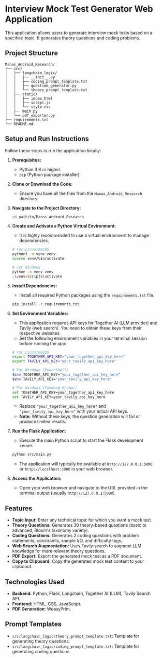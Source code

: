 # Interview Mock Test Generator Web Application

This application allows users to generate interview mock tests based on a specified topic. It generates theory questions and coding problems.

## Project Structure

```
Manas_Android_Research/
├── src/
│   ├── langchain_logic/
│   │   ├── __init__.py
│   │   ├── coding_prompt_template.txt
│   │   ├── question_generator.py
│   │   └── theory_prompt_template.txt
│   ├── static/
│   │   ├── index.html
│   │   ├── script.js
│   │   └── style.css
│   ├── main.py
│   └── pdf_exporter.py
├── requirements.txt
└── README.md 
```

## Setup and Run Instructions

Follow these steps to run the application locally:

1.  **Prerequisites:**
    *   Python 3.8 or higher.
    *   `pip` (Python package installer).

2.  **Clone or Download the Code:**
    *   Ensure you have all the files from the `Manas_Android_Research` directory.

3.  **Navigate to the Project Directory:**
    ```bash
    cd path/to/Manas_Android_Research
    ```

4.  **Create and Activate a Python Virtual Environment:**
    *   It is highly recommended to use a virtual environment to manage dependencies.
    ```bash
    # For Linux/macOS
    python3 -m venv venv
    source venv/bin/activate

    # For Windows
    python -m venv venv
    .\venv\Scripts\activate
    ```

5.  **Install Dependencies:**
    *   Install all required Python packages using the `requirements.txt` file.
    ```bash
    pip install -r requirements.txt
    ```

6.  **Set Environment Variables:**
    *   This application requires API keys for Together AI (LLM provider) and Tavily (web search). You need to obtain these keys from their respective websites.
    *   Set the following environment variables in your terminal session before running the app:
    ```bash
    # For Linux/macOS
    export TOGETHER_API_KEY="your_together_api_key_here"
    export TAVILY_API_KEY="your_tavily_api_key_here"

    # For Windows (PowerShell)
    $env:TOGETHER_API_KEY="your_together_api_key_here"
    $env:TAVILY_API_KEY="your_tavily_api_key_here"

    # For Windows (Command Prompt)
    set TOGETHER_API_KEY=your_together_api_key_here
    set TAVILY_API_KEY=your_tavily_api_key_here
    ```
    *   Replace `"your_together_api_key_here"` and `"your_tavily_api_key_here"` with your actual API keys.
    *   **Note:** Without these keys, the question generation will fail or produce limited results.

7.  **Run the Flask Application:**
    *   Execute the main Python script to start the Flask development server.
    ```bash
    python src/main.py
    ```
    *   The application will typically be available at `http://127.0.0.1:5000` or `http://localhost:5000` in your web browser.

8.  **Access the Application:**
    *   Open your web browser and navigate to the URL provided in the terminal output (usually `http://127.0.0.1:5000`).

## Features

*   **Topic Input:** Enter any technical topic for which you want a mock test.
*   **Theory Questions:** Generates 30 theory-based questions (basic to advanced, Bloom's taxonomy variety).
*   **Coding Questions:** Generates 2 coding questions with problem statements, constraints, sample I/O, and difficulty tags.
*   **Web Search Augmentation:** Uses Tavily search to augment LLM knowledge for more relevant theory questions.
*   **PDF Export:** Export the generated mock test as a PDF document.
*   **Copy to Clipboard:** Copy the generated mock test content to your clipboard.

## Technologies Used

*   **Backend:** Python, Flask, Langchain, Together AI (LLM), Tavily Search API.
*   **Frontend:** HTML, CSS, JavaScript.
*   **PDF Generation:** WeasyPrint.

## Prompt Templates

*   `src/langchain_logic/theory_prompt_template.txt`: Template for generating theory questions.
*   `src/langchain_logic/coding_prompt_template.txt`: Template for generating coding questions.


